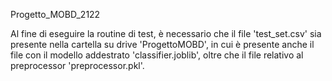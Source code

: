 Progetto_MOBD_2122

Al fine di eseguire la routine di test, è necessario che il file 'test_set.csv' sia presente nella cartella su drive 'ProgettoMOBD', in cui è presente anche il file con il modello addestrato 'classifier.joblib', oltre che il file relativo al preprocessor 'preprocessor.pkl'. 
